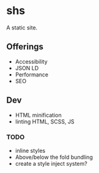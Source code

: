 # shs
A static site.

## Offerings
* Accessibility
* JSON LD
* Performance
* SEO

## Dev
* HTML minification
* linting HTML, SCSS, JS

### TODO
* inline styles
* Above/below the fold bundling
* create a style inject system?
